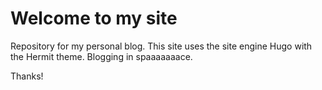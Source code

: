 # Welcome to my site

Repository for my personal blog. This site uses the site engine Hugo with the Hermit theme. Blogging in spaaaaaaace.

Thanks!
